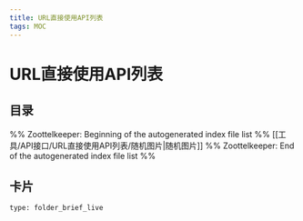 ```yaml
---
title: URL直接使用API列表
tags: MOC
---
```

# URL直接使用API列表

## 目录



%% Zoottelkeeper: Beginning of the autogenerated index file list  %%
 [[工具/API接口/URL直接使用API列表/随机图片|随机图片]]
%% Zoottelkeeper: End of the autogenerated index file list  %%












## 卡片

```ccard
type: folder_brief_live
```



















